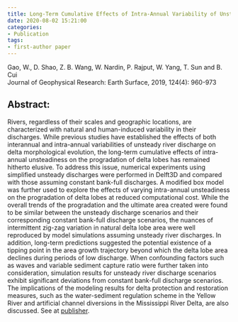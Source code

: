```yaml
---
title: Long-Term Cumulative Effects of Intra-Annual Variability of Unsteady River Discharge on the Progradation of Delta Lobes&#58; A Modeling Perspective
date: 2020-08-02 15:21:00
categories:
- Publication
tags:
- first-author paper
---
```

<p> Gao, W., D. Shao, Z. B. Wang, W. Nardin, P. Rajput, W. Yang, T. Sun and B. Cui <br/> Journal of Geophysical Research: Earth Surface, 2019, 124(4): 960-973 </p>

## Abstract:
Rivers, regardless of their scales and geographic locations, are characterized with natural and human-induced variability in their discharges. While previous studies have established the effects of both interannual and intra-annual variabilities of unsteady river discharge on delta morphological evolution, the long-term cumulative effects of intra-annual unsteadiness on the progradation of delta lobes has remained hitherto elusive. To address this issue, numerical experiments using simplified unsteady discharges were performed in Delft3D and compared with those assuming constant bank-full discharges. A modified box model was further used to explore the effects of varying intra-annual unsteadiness on the progradation of delta lobes at reduced computational cost. While the overall trends of the progradation and the ultimate area created were found to be similar between the unsteady discharge scenarios and their corresponding constant bank-full discharge scenarios, the nuances of intermittent zig-zag variation in natural delta lobe area were well reproduced by model simulations assuming unsteady river discharges. In addition, long-term predictions suggested the potential existence of a tipping point in the area growth trajectory beyond which the delta lobe area declines during periods of low discharge. When confounding factors such as waves and variable sediment capture ratio were further taken into consideration, simulation results for unsteady river discharge scenarios exhibit significant deviations from constant bank-full discharge scenarios. The implications of the modeling results for delta protection and restoration measures, such as the water-sediment regulation scheme in the Yellow River and artificial channel diversions in the Mississippi River Delta, are also discussed.  See at [publisher](https://doi.org/10.1029/2017JF004584).
